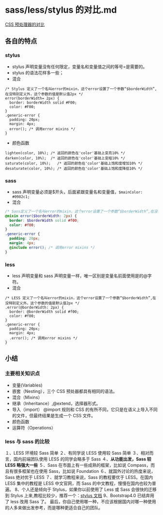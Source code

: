 # sass/less/stylus 的对比.md

[CSS 预处理器的对比](https://cloud.tencent.com/developer/article/1092653)

## 各自的特点

### stylus

- stylus 声明变量没有任何限定，变量名和变量值之间的等号=是需要的。
- stylus 的语法花样多一些；
- 混合

```styl
/* Stylus 定义了一个名叫error的mixin，这个error设置了一个参数“$borderWidth”,在没特别定义外，这个参数的值是默认值2px */
error(borderWidth= 2px) {
  border: borderWidth solid #F00;
  color: #F00;
}
.generic-error {
  padding: 20px;
  margin: 4px;
  error(); /* 调用error mixins */
}
```

- 颜色函数

```styl
lighten(color, 10%); /* 返回的颜色在'color'基础上变亮10% */
darken(color, 10%);  /* 返回的颜色在'color'基础上变暗10% */
saturate(color, 10%);   /* 返回的颜色在'color'基础上饱和度增加10% */
desaturate(color, 10%); /* 返回的颜色在'color'基础上饱和度降低10% */
```

### sass

- sass 声明变量必须是\$开头，后面紧跟变量名和变量值，`$mainColor: #0982c1;`
- 混合

```scss
/* Sass定义了一个名叫error的mixin，这个error设置了一个参数“$borderWidth”,在没特别定义外，这个参数的值是默认值2px*/
@mixin error($borderWidth: 2px) {
  border: $borderWidth solid #f00;
  color: #f00;
}
.generic-error {
  padding: 20px;
  margin: 4px;
  @include error(); /* 调用error mixins */
}
```

### less

- less 声明变量和 sass 声明变量一样，唯一区别是变量名前面使用是的@字符。
- 混合

```less
/* LESS 定义了一个名叫error的mixin，这个error设置了一个参数“$borderWidth”,在没特别定义外，这个参数的值是默认值2px */
.error(@borderWidth: 2px) {
  border: @borderWidth solid #f00;
  color: #f00;
}
.generic-error {
  padding: 20px;
  margin: 4px;
  .error(); /* 调用error mixins */
}
```

## 小结

### 主要相关知识点

- 变量(Variables)
- 嵌套（Nesting），三个 CSS 预处器都具有相同的语法。
- 混合（Mixins）
- 继承（Inheritance）,@extend，选择器形式。
- 导入（import）
  @import 规则和 CSS 的有所不同，它只是在语义上导入不同的文件，但最终结果是生成一个 CSS 文件。
- 颜色函数
- 运算符（Operations）

### less 与 sass 的比较

１、LESS 环境较 Sass 简单
２、有同学说 LESS 使用较 Sass 简单
３、相对而言，国内前端团队使用 LESS 的同学会略多于 Sass
４、**从功能出发，Sass 较 LESS 略强大一些**
５、Sass 在市面上有一些成熟的框架，比如说 Compass，而且有很多框架也在使用 Sass，比如说 Foundation
６、就国外讨论的热度来说，Sass 绝对优于 LESS
７、就学习教程来说，Sass 的教程要优于 LESS。在国内 LESS 集中的教程是 LESS 中文官网，而 Sass 的中文教程，慢慢在国内也较为普遍。
8、个人还是倾向于 Stylus，如果你以前使用了 Less 或 Sass 会很快的迁移到 Stylus 上来,教程比较少，推荐一个：[stylus 文档](http://www.zhangxinxu.com/jq/stylus/)
9、Bootstrap4.0 已结弃用了 less 改用 Sass 了。
最后，你自己使用哪一种，不应该根据国内对哪一种使用的人多来做出发参考，而是哪种更适合自己的团队。
